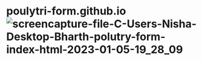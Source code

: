 # poulytri-form.github.io![screencapture-file-C-Users-Nisha-Desktop-Bharth-polutry-form-index-html-2023-01-05-19_28_09](https://user-images.githubusercontent.com/114923297/210974322-d1667aaf-9397-44d3-a1a3-70cba7a74c99.png)
